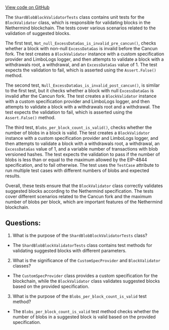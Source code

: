 [View code on GitHub](https://github.com/nethermindeth/nethermind/Nethermind.Blockchain.Test/Validators/ShardBlobBlockValidatorTests.cs)

The `ShardBlobBlockValidatorTests` class contains unit tests for the `BlockValidator` class, which is responsible for validating blocks in the Nethermind blockchain. The tests cover various scenarios related to the validation of suggested blocks.

The first test, `Not_null_ExcessDataGas_is_invalid_pre_cancun()`, checks whether a block with non-null `ExcessDataGas` is invalid before the Cancun fork. The test creates a `BlockValidator` instance with a custom specification provider and LimboLogs logger, and then attempts to validate a block with a withdrawals root, a withdrawal, and an `ExcessDataGas` value of 1. The test expects the validation to fail, which is asserted using the `Assert.False()` method.

The second test, `Null_ExcessDataGas_is_invalid_post_cancun()`, is similar to the first test, but it checks whether a block with null `ExcessDataGas` is invalid after the Cancun fork. The test creates a `BlockValidator` instance with a custom specification provider and LimboLogs logger, and then attempts to validate a block with a withdrawals root and a withdrawal. The test expects the validation to fail, which is asserted using the `Assert.False()` method.

The third test, `Blobs_per_block_count_is_valid()`, checks whether the number of blobs in a block is valid. The test creates a `BlockValidator` instance with a custom specification provider and LimboLogs logger, and then attempts to validate a block with a withdrawals root, a withdrawal, an `ExcessDataGas` value of 1, and a variable number of transactions with blob versioned hashes. The test expects the validation to pass if the number of blobs is less than or equal to the maximum allowed by the EIP-4844 specification, and to fail otherwise. The test uses the `TestCase` attribute to run multiple test cases with different numbers of blobs and expected results.

Overall, these tests ensure that the `BlockValidator` class correctly validates suggested blocks according to the Nethermind specification. The tests cover different scenarios related to the Cancun fork and the maximum number of blobs per block, which are important features of the Nethermind blockchain.
## Questions: 
 1. What is the purpose of the `ShardBlobBlockValidatorTests` class?
- The `ShardBlobBlockValidatorTests` class contains test methods for validating suggested blocks with different parameters.

2. What is the significance of the `CustomSpecProvider` and `BlockValidator` classes?
- The `CustomSpecProvider` class provides a custom specification for the blockchain, while the `BlockValidator` class validates suggested blocks based on the provided specification.

3. What is the purpose of the `Blobs_per_block_count_is_valid` test method?
- The `Blobs_per_block_count_is_valid` test method checks whether the number of blobs in a suggested block is valid based on the provided specification.